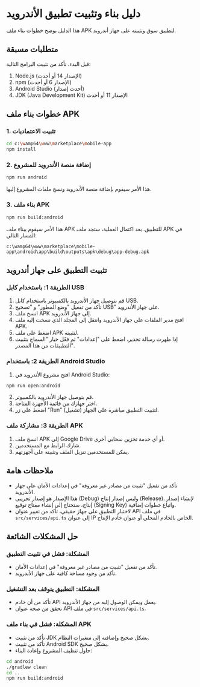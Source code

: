 # دليل بناء وتثبيت تطبيق الأندرويد

هذا الدليل يوضح خطوات بناء ملف APK لتطبيق سوق وتثبيته على جهاز أندرويد.

## متطلبات مسبقة

قبل البدء، تأكد من تثبيت البرامج التالية:

1. Node.js (الإصدار 14 أو أحدث)
2. npm (الإصدار 6 أو أحدث)
3. Android Studio (أحدث إصدار)
4. JDK (Java Development Kit) الإصدار 11 أو أحدث

## خطوات بناء ملف APK

### 1. تثبيت الاعتماديات

```bash
cd c:\wamp64\www\marketplace\mobile-app
npm install
```

### 2. إضافة منصة الأندرويد للمشروع

```bash
npm run android
```

هذا الأمر سيقوم بإضافة منصة الأندرويد ونسخ ملفات المشروع إليها.

### 3. بناء ملف APK

```bash
npm run build:android
```

هذا الأمر سيقوم ببناء ملف APK للتطبيق. بعد اكتمال العملية، ستجد ملف APK في المسار التالي:

```
c:\wamp64\www\marketplace\mobile-app\android\app\build\outputs\apk\debug\app-debug.apk
```

## تثبيت التطبيق على جهاز أندرويد

### الطريقة 1: باستخدام كابل USB

1. قم بتوصيل جهاز الأندرويد بالكمبيوتر باستخدام كابل USB.
2. تأكد من تفعيل "وضع المطور" و "تصحيح USB" على جهاز الأندرويد.
3. انسخ ملف APK إلى جهاز الأندرويد.
4. افتح مدير الملفات على جهاز الأندرويد وانتقل إلى المجلد الذي نسخت إليه ملف APK.
5. اضغط على ملف APK لتثبيته.
6. إذا ظهرت رسالة تحذير، اضغط على "إعدادات" ثم فعّل خيار "السماح بتثبيت التطبيقات من هذا المصدر".

### الطريقة 2: باستخدام Android Studio

1. افتح مشروع الأندرويد في Android Studio:
```bash
npm run open:android
```
2. قم بتوصيل جهاز الأندرويد بالكمبيوتر.
3. اختر جهازك من قائمة الأجهزة المتاحة.
4. اضغط على زر "Run" (تشغيل) لتثبيت التطبيق مباشرة على الجهاز.

### الطريقة 3: مشاركة ملف APK

1. انسخ ملف APK إلى Google Drive أو أي خدمة تخزين سحابي أخرى.
2. شارك الرابط مع المستخدمين.
3. يمكن للمستخدمين تنزيل الملف وتثبيته على أجهزتهم.

## ملاحظات هامة

- تأكد من تفعيل "تثبيت من مصادر غير معروفة" في إعدادات الأمان على جهاز الأندرويد.
- هذا الإصدار هو إصدار تجريبي (Debug) وليس إصدار إنتاج (Release). لإنشاء إصدار إنتاج، ستحتاج إلى إنشاء مفتاح توقيع (Signing Key) واتباع خطوات إضافية.
- لاختبار التطبيق على جهاز حقيقي، تأكد من تغيير عنوان API في ملف `src/services/api.ts` إلى عنوان IP الخاص بالخادم المحلي أو عنوان خادم الإنتاج.

## حل المشكلات الشائعة

### المشكلة: فشل في تثبيت التطبيق
- تأكد من تفعيل "تثبيت من مصادر غير معروفة" في إعدادات الأمان.
- تأكد من وجود مساحة كافية على جهاز الأندرويد.

### المشكلة: التطبيق يتوقف بعد التشغيل
- تأكد من أن خادم API يعمل ويمكن الوصول إليه من جهاز الأندرويد.
- تحقق من صحة عنوان API في ملف `src/services/api.ts`.

### المشكلة: فشل في بناء ملف APK
- تأكد من تثبيت JDK بشكل صحيح وإضافته إلى متغيرات النظام.
- تأكد من تثبيت Android SDK بشكل صحيح.
- حاول تنظيف المشروع وإعادة البناء:
```bash
cd android
./gradlew clean
cd ..
npm run build:android
```

